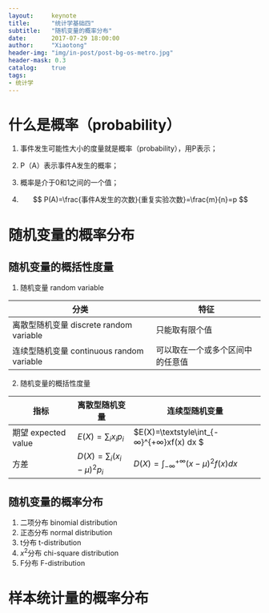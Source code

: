 ```yaml
---
layout:     keynote
title:      "统计学基础四"
subtitle:   "随机变量的概率分布"
date:       2017-07-29 18:00:00
author:     "Xiaotong"
header-img: "img/in-post/post-bg-os-metro.jpg"
header-mask: 0.3
catalog:    true
tags:
- 统计学
---
```

# 什么是概率（probability）

1. 事件发生可能性大小的度量就是概率（probability），用P表示；

2. P（A）表示事件A发生的概率；

2. 概率是介于0和1之间的一个值；

3. $$
   P(A)=\frac{事件A发生的次数}{重复实验次数}=\frac{m}{n}=p
   $$


# 随机变量的概率分布

## 随机变量的概括性度量

1. 随机变量 random variable

| 分类                                 | 特征               |
| ---------------------------------- | ---------------- |
| 离散型随机变量 discrete random variable   | 只能取有限个值          |
| 连续型随机变量 continuous random variable | 可以取在一个或多个区间中的任意值 |

2. 随机变量的概括性度量

| 指标                | 离散型随机变量                      | 连续型随机变量                                  |
| ----------------- | ---------------------------- | ---------------------------------------- |
| 期望 expected value | $E(X)=\sum_{i} x_i p_i$      | $E(X)=\textstyle\int_{-∞}^{+∞}xf(x) dx $ |
| 方差                | $D(X)=\sum_{i}(x_i-μ)^2 p_i$ | $D(X)=\textstyle\int_{-∞}^{+∞}(x-μ)^2f(x)dx$ |

## 随机变量的概率分布

1. 二项分布 binomial distribution
2. 正态分布 normal distribution
3. t分布 t-distribution
4. ​$x^2$分布 chi-square distribution
5. F分布 F-distribution

# 样本统计量的概率分布
